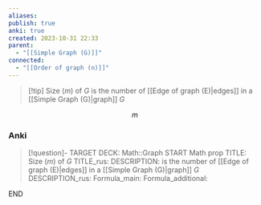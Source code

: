 ```yaml
---
aliases: 
publish: true
anki: true
created: 2023-10-31 22:33
parent:
  - "[[Simple Graph (G)]]"
connected:
  - "[[Order of graph (n)]]"
---
```


> [!tip] Size ($m$) of $G$
> is the number of [[Edge of graph (E)|edges]] in a [[Simple Graph (G)|graph]] $G$

$$m$$

### Anki
> [!question]-
TARGET DECK: Math::Graph
START
Math prop
TITLE: Size ($m$) of $G$
TITLE_rus: 
DESCRIPTION: is the number of [[Edge of graph (E)|edges]] in a [[Simple Graph (G)|graph]] $G$
DESCRIPTION_rus: 
Formula_main: 
Formula_additional:
<!--ID: 1699164832914-->
END











